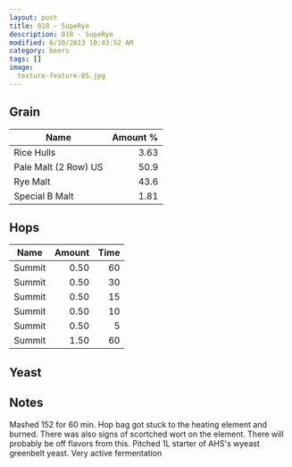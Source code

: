 ```yaml
---
layout: post
title: 018 - SupeRye
description: 018 - SupeRye
modified: 6/10/2013 10:43:52 AM
category: beers
tags: []
image:
  texture-feature-05.jpg
---
```



## Grain

| Name | Amount %|
| ---- | ------: |
| Rice Hulls | 3.63 |
| Pale Malt (2 Row) US | 50.9 |
| Rye Malt | 43.6 |
| Special B Malt | 1.81 |

## Hops

| Name | Amount | Time |
| ---- | -----: | ---: |
| Summit | 0.50 | 60 |
| Summit | 0.50 | 30 |
| Summit | 0.50 | 15 |
| Summit | 0.50 | 10 |
| Summit | 0.50 | 5 |
| Summit | 1.50 | 60 |

## Yeast


## Notes
Mashed 152 for 60 min. Hop bag got stuck to the heating element and burned. There was also signs of scortched wort on the element. There will probably be off flavors from this. Pitched 1L starter of AHS&#39;s wyeast greenbelt yeast. Very active fermentation
